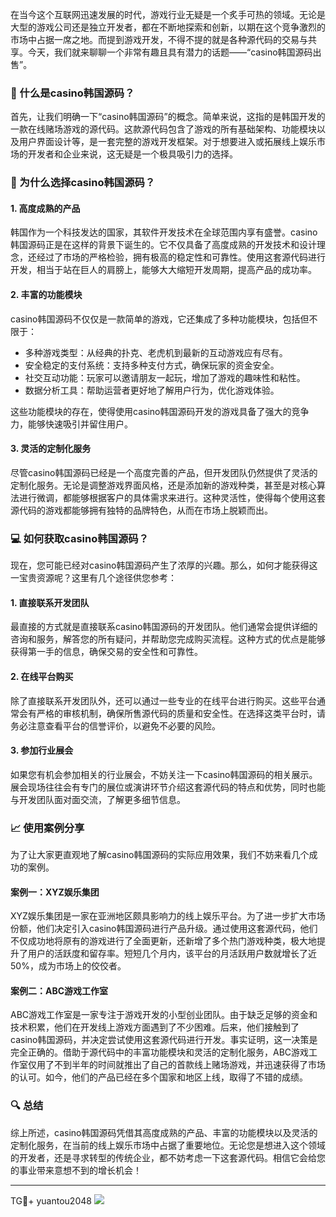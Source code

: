 在当今这个互联网迅速发展的时代，游戏行业无疑是一个炙手可热的领域。无论是大型的游戏公司还是独立开发者，都在不断地探索和创新，以期在这个竞争激烈的市场中占据一席之地。而提到游戏开发，不得不提的就是各种源代码的交易与共享。今天，我们就来聊聊一个非常有趣且具有潜力的话题——“casino韩国源码出售”。

### 🎉 什么是casino韩国源码？

首先，让我们明确一下“casino韩国源码”的概念。简单来说，这指的是韩国开发的一款在线赌场游戏的源代码。这款源代码包含了游戏的所有基础架构、功能模块以及用户界面设计等，是一套完整的游戏开发框架。对于想要进入或拓展线上娱乐市场的开发者和企业来说，这无疑是一个极具吸引力的选择。

### 🤑 为什么选择casino韩国源码？

#### 1. 高度成熟的产品

韩国作为一个科技发达的国家，其软件开发技术在全球范围内享有盛誉。casino韩国源码正是在这样的背景下诞生的。它不仅具备了高度成熟的开发技术和设计理念，还经过了市场的严格检验，拥有极高的稳定性和可靠性。使用这套源代码进行开发，相当于站在巨人的肩膀上，能够大大缩短开发周期，提高产品的成功率。

#### 2. 丰富的功能模块

casino韩国源码不仅仅是一款简单的游戏，它还集成了多种功能模块，包括但不限于：

- 多种游戏类型：从经典的扑克、老虎机到最新的互动游戏应有尽有。
- 安全稳定的支付系统：支持多种支付方式，确保玩家的资金安全。
- 社交互动功能：玩家可以邀请朋友一起玩，增加了游戏的趣味性和粘性。
- 数据分析工具：帮助运营者更好地了解用户行为，优化游戏体验。

这些功能模块的存在，使得使用casino韩国源码开发的游戏具备了强大的竞争力，能够快速吸引并留住用户。

#### 3. 灵活的定制化服务

尽管casino韩国源码已经是一个高度完善的产品，但开发团队仍然提供了灵活的定制化服务。无论是调整游戏界面风格，还是添加新的游戏种类，甚至是对核心算法进行微调，都能够根据客户的具体需求来进行。这种灵活性，使得每个使用这套源代码的游戏都能够拥有独特的品牌特色，从而在市场上脱颖而出。

### 💻 如何获取casino韩国源码？

现在，您可能已经对casino韩国源码产生了浓厚的兴趣。那么，如何才能获得这一宝贵资源呢？这里有几个途径供您参考：

#### 1. 直接联系开发团队

最直接的方式就是直接联系casino韩国源码的开发团队。他们通常会提供详细的咨询和服务，解答您的所有疑问，并帮助您完成购买流程。这种方式的优点是能够获得第一手的信息，确保交易的安全性和可靠性。

#### 2. 在线平台购买

除了直接联系开发团队外，还可以通过一些专业的在线平台进行购买。这些平台通常会有严格的审核机制，确保所售源代码的质量和安全性。在选择这类平台时，请务必注意查看平台的信誉评价，以避免不必要的风险。

#### 3. 参加行业展会

如果您有机会参加相关的行业展会，不妨关注一下casino韩国源码的相关展示。展会现场往往会有专门的展位或演讲环节介绍这套源代码的特点和优势，同时也能与开发团队面对面交流，了解更多细节信息。

### 📈 使用案例分享

为了让大家更直观地了解casino韩国源码的实际应用效果，我们不妨来看几个成功的案例。

#### 案例一：XYZ娱乐集团

XYZ娱乐集团是一家在亚洲地区颇具影响力的线上娱乐平台。为了进一步扩大市场份额，他们决定引入casino韩国源码进行产品升级。通过使用这套源代码，他们不仅成功地将原有的游戏进行了全面更新，还新增了多个热门游戏种类，极大地提升了用户的活跃度和留存率。短短几个月内，该平台的月活跃用户数就增长了近50%，成为市场上的佼佼者。

#### 案例二：ABC游戏工作室

ABC游戏工作室是一家专注于游戏开发的小型创业团队。由于缺乏足够的资金和技术积累，他们在开发线上游戏方面遇到了不少困难。后来，他们接触到了casino韩国源码，并决定尝试使用这套源代码进行开发。事实证明，这一决策是完全正确的。借助于源代码中的丰富功能模块和灵活的定制化服务，ABC游戏工作室仅用了不到半年的时间就推出了自己的首款线上赌场游戏，并迅速获得了市场的认可。如今，他们的产品已经在多个国家和地区上线，取得了不错的成绩。

### 🔍 总结

综上所述，casino韩国源码凭借其高度成熟的产品、丰富的功能模块以及灵活的定制化服务，在当前的线上娱乐市场中占据了重要地位。无论您是想进入这个领域的开发者，还是寻求转型的传统企业，都不妨考虑一下这套源代码。相信它会给您的事业带来意想不到的增长机会！

---

TG💪+ yuantou2048  ![](https://github.com/user-attachments/assets/cf57a8bb-a08e-43c1-ad82-039f33c64200)